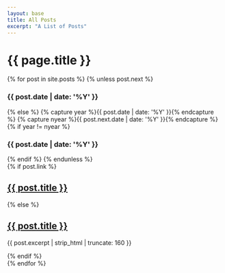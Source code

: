 ```yaml
---
layout: base
title: All Posts
excerpt: "A List of Posts"
---
```


<div id="index">
  <h1>{{ page.title }}</h1>
  {% for post in site.posts %}  
  {% unless post.next %}
    <h3>{{ post.date | date: '%Y' }}</h3>
    {% else %}
      {% capture year %}{{ post.date | date: '%Y' }}{% endcapture %}
      {% capture nyear %}{{ post.next.date | date: '%Y' }}{% endcapture %}
      {% if year != nyear %}
        <h3>{{ post.date | date: '%Y' }}</h3>
      {% endif %}
    {% endunless %}
    <article>
      {% if post.link %}
        <h2 class="link-post"><a href="{{ site.url }}{{ post.url }}" title="{{ post.title }}">{{ post.title }}</a> <a href="{{ post.link }}" target="_blank" title="{{ post.title }}"><i class="fa fa-link"></i></a></h2>
      {% else %}
        <h2><a href="{{ site.url }}{{ post.url }}" title="{{ post.title }}">{{ post.title }}</a></h2>
        <p>{{ post.excerpt | strip_html | truncate: 160 }}</p>
      {% endif %}
    </article>
  {% endfor %}
</div><!-- /#index -->
